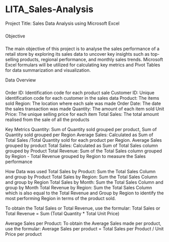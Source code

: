 # LITA_Sales-Analysis

Project Title: Sales Data Analysis using Microsoft Excel
###

Objective
###
The main objective of this project is to analyse the sales performance of a retail store by exploring its sales data to uncover key insights such as top-selling products, regional performance, and monthly sales trends. Microsoft Excel formulars will be utilized for calculating key metrics and Pivot Tables for data summarization and visualization.

Data Overview
###
Order ID: Identification code for each product sale 
Customer ID: Unique identification code for each customer in the sales data 
Product: The items sold
Region: The location where each sale was made
Order Date: The date the sales transaction was made
Quantity: The amount of each item sold
Unit Price:  The unique selling price for each item
Total Sales: The total amount realised from the sale of all the products

Key Metrics
Quantity:  Sum of Quantity sold grouped per product, Sum of Quantity sold grouped per Region
Average Sales: Calculated as Sum of Total Sales /Total Quantity sold for each product per Region. Average Sales grouped by product
Total Sales: Calculated as Sum of Total Sales column grouped by Product 
Total Revenue: Sum of the Total Sales column grouped by Region - Total Revenue grouped by Region to measure the Sales performance 

How Data was used
Total Sales by Product: Sum the Total Sales Column and group by Product
Total Sales by Region: Sum the Total Sales Column and group by Region
Total Sales by Month: Sum the Total Sales Column and group by Month 
Total Revenue by Region: Sum the Total Sales Column which is also equal to the Total Revenue and Group by Region to identify the most performing Region in terms of the product sold. 

To obtain the Total Sales or Total Revenue, use the formular:
Total Sales or Total Revenue = Sum (Total Quantity * Total Unit Price)

Average Sales per Product: To obtain the Average Sales made per product, use the formular: 
Average Sales per product = Total Sales per Product / Unit Price per product
